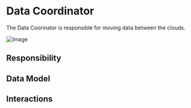 # Data Coordinator
The Data Coorinator is responsible for moving data between the clouds.

![Image](Overview.png)

## Responsibility

## Data Model

## Interactions
